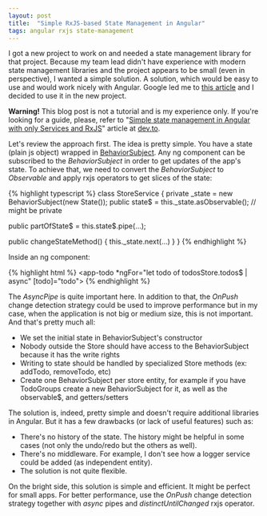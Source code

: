 ```yaml
---
layout: post
title:  "Simple RxJS-based State Management in Angular"
tags: angular rxjs state-management
---
```



I got a new project to work on and needed a state management library for that project. Because my team lead
didn't have experience with modern state management libraries and the project appears to be small (even in perspective),
I wanted a simple solution. A solution, which would be easy to use and would work nicely with Angular. Google led me to
[this article](https://dev.to/avatsaev/simple-state-management-in-angular-with-only-services-and-rxjs-41p8) and I decided 
to use it in the new project.

**Warning!** This blog post is not a tutorial and is my experience only. If you're looking for a guide, please, refer to
"[Simple state management in Angular with only Services and RxJS](https://dev.to/avatsaev/simple-state-management-in-angular-with-only-services-and-rxjs-41p8)"
article at [dev.to](https://dev.to/).

Let's review the approach first. The idea is pretty simple. You have a state (plain js object) wrapped in 
[BehaviorSubject](http://reactivex.io/rxjs/manual/overview.html#behaviorsubject).
Any ng component can be subscribed to the _BehaviorSubject_ in order to get updates of the app's state. 
To achieve that, we need to convert the _BehaviorSubject_ to _Observable_ and apply rxjs operators to get 
slices of the state:

{% highlight typescript %}
class StoreService {
  private _state = new BehaviorSubject<State>(new State());
  public state$ = this._state.asObservable(); // might be private

  public partOfState$ = this.state$.pipe(...);

  public changeStateMethod() {
      this._state.next(...)
  }
}
{% endhighlight %}

Inside an ng component:

{% highlight html %}
<some-component>
  <app-todo *ngFor="let todo of todosStore.todos$ | async"
    [todo]="todo">
  </app-todo>
</some-component>
{% endhighlight %}

The _AsyncPipe_ is quite important here. In addition to that, the _OnPush_ change detection strategy could be
used to improve performance but in my case, when the application is not big or medium size, this is not important.
And that's pretty much all:
- We set the initial state in BehaviorSubject's constructor
- Nobody outside the Store should have access to the BehaviorSubject because it has the write rights
- Writing to state should be handled by specialized Store methods (ex: addTodo, removeTodo, etc)
- Create one BehaviorSubject per store entity, for example if you have TodoGroups create a new BehaviorSubject for it, as well as the observable$, and getters/setters

The solution is, indeed, pretty simple and doesn't require additional libraries in Angular. 
But it has a few drawbacks (or lack of useful features) such as:
* There's no history of the state. The history might be helpful in some cases (not only the undo/redo but the others as well).
* There's no middleware. For example, I don't see how a logger service could be added (as independent entity).
* The solution is not quite flexible.

On the bright side, this solution is simple and efficient. It might be perfect for small apps. 
For better performance, use the _OnPush_ change detection strategy together with _async_ pipes and _distinctUntilChanged_ rxjs operator.


